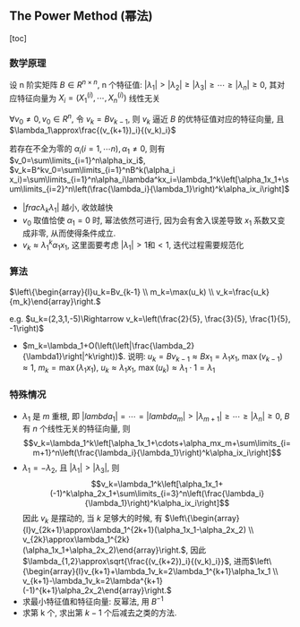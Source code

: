 ## The Power Method (幂法)

[toc]

### 数学原理

设 n 阶实矩阵 $B\in R^{n\times n}$, n 个特征值: $|\lambda_1|>|\lambda_2|\ge|\lambda_3|\ge\cdots\ge|\lambda_n|\ge0$, 其对应特征向量为 $X_i=(X_1^{(i)}, \cdots, X_n^{(i)})$ 线性无关

$\forall v_0\not=0, v_0\in  R^n$, 令 $v_k=Bv_{k-1}$, 则 $v_k$ 逼近 $B$ 的优特征值对应的特征向量, 且 $\lambda_1\approx\frac{(v_{k+1})_i}{(v_k)_i}$

若存在不全为零的 $\alpha_i(i=1,\cdots n), \alpha_1\not=0$, 则有
$v_0=\sum\limits_{i=1}^n\alpha_ix_i$,
$v_k=B^kv_0=\sum\limits_{i=1}^nB^k(\alpha_i x_i)=\sum\limits_{i=1}^n\alpha_i\lambda^kx_i=\lambda_1^k\left[\alpha_1x_1+\sum\limits_{i=2}^n\left(\frac{\lambda_i}{\lambda_1}\right)^k\alpha_ix_i\right]$

- $\left|frac{\lambda_k}{\lambda_1}\right|$ 越小, 收敛越快
- $v_0$ 取值恰使 $\alpha_1=0$ 时, 幂法依然可进行, 因为会有舍入误差导致 $x_1$ 系数又变成非零, 从而使得条件成立.
- $v_k\approx\lambda_1^k\alpha_1x_1$, 这里面要考虑 $|\lambda_1|>1$和$<1$, 迭代过程需要规范化

### 算法

$\left\{\begin{array}{l}u_k=Bv_{k-1} \\ m_k=\max(u_k) \\ v_k=\frac{u_k}{m_k}\end{array}\right.$

e.g. $u_k=(2,3,1,-5)\Rightarrow v_k=\left(\frac{2}{5}, \frac{3}{5}, \frac{1}{5}, -1\right)$

- $m_k=\lambda_1+O(\left(\left|\frac{\lambda_2}{\lambda1}\right|^k\right))$. 说明: $u_k=Bv_{k-1}\approx Bx_1=\lambda_1x_1$, $\max(v_{k-1})\approx 1$, $m_k=\max(\lambda_1x_1)$, $u_k\approx\lambda_1x_1$, $\max(u_k)\approx\lambda_1\cdot 1=\lambda_1$

### 特殊情况

- $\lambda_1$ 是 $m$ 重根, 即 $|lambda_1|=\cdots=|lambda_m|>|\lambda_{m+1}|\ge\cdots\ge|\lambda_n|\ge0$, $B$ 有 $n$ 个线性无关的特征向量, 则
$$v_k=\lambda_1^k\left[\alpha_1x_1+\cdots+\alpha_mx_m+\sum\limits_{i=m+1}^n\left(\frac{\lambda_i}{\lambda_1}\right)^k\alpha_ix_i\right]$$
- $\lambda_1=-\lambda_2$, 且 $|\lambda_1|>|\lambda_3|$, 则
$$v_k=\lambda_1^k\left[\alpha_1x_1+(-1)^k\alpha_2x_1+\sum\limits_{i=3}^n\left(\frac{\lambda_i}{\lambda_1}\right)^k\alpha_ix_i\right]$$
因此 $v_k$ 是摆动的, 当 $k$ 足够大的时候, 有 $\left\{\begin{array}{l}v_{2k+1}\approx\lambda_1^{2k+1}(\alpha_1x_1-\alpha_2x_2) \\ v_{2k}\approx\lambda_1^{2k}(\alpha_1x_1+\alpha_2x_2)\end{array}\right.$, 因此 $\lambda_{1,2}\approx\sqrt{\frac{(v_{k+2})_i}{(v_k)_i}}$, 进而$\left\{\begin{array}{l}v_{k+1}+\lambda_1v_k=2\lambda_1^{k+1}\alpha_1x_1 \\ v_{k+1}-\lambda_1v_k=2\lambda^{k+1}(-1)^{k+1}\alpha_2x_2\end{array}\right.$
- 求最小特征值和特征向量: 反幂法, 用 $B^{-1}$
- 求第 k 个, 求出第 $k-1$ 个后减去之类的方法.